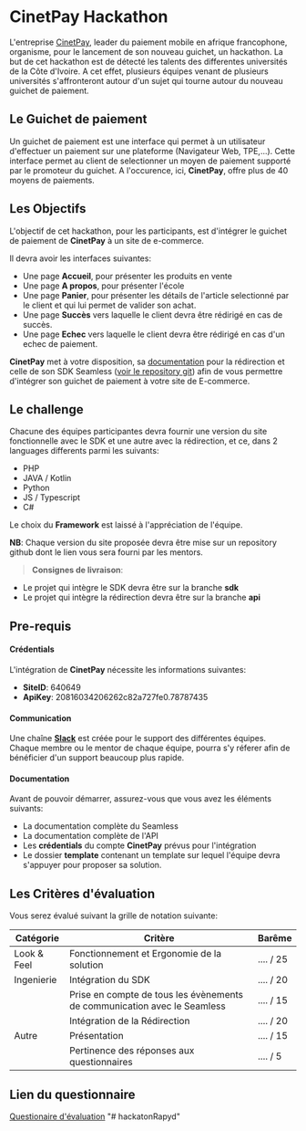 # CinetPay Hackathon

L'entreprise [CinetPay](https://cinetpay.com/), leader du paiement mobile en afrique francophone, organisme, pour le lancement de son nouveau guichet, un hackathon. La but de cet hackathon est de détecté les talents des differentes universités de la Côte d'Ivoire. A cet effet, plusieurs équipes venant de plusieurs universités s'affronteront autour d'un sujet qui tourne autour du nouveau guichet de paiement.

## Le Guichet de paiement

Un guichet de paiement est une interface qui permet à un utilisateur d'effectuer un paiement sur une plateforme (Navigateur Web, TPE,...). Cette interface permet au client de selectionner un moyen de paiement supporté par le promoteur du guichet. A l'occurence, ici, **CinetPay**, offre plus de 40 moyens de paiements.

## Les Objectifs

L'objectif de cet hackathon, pour les participants, est d'intégrer le guichet de paiement de **CinetPay** à un site de e-commerce.

Il devra avoir les interfaces suivantes:

- Une page **Accueil**, pour présenter les produits en vente
- Une page **A propos**, pour présenter l'école
- Une page **Panier**, pour présenter les détails de l'article selectionné par le client et qui lui permet de valider son achat.
- Une page **Succès** vers laquelle le client devra être rédirigé en cas de succès.
- Une page **Echec** vers laquelle le client devra être rédirigé en cas d'un echec de paiement.

**CinetPay** met à votre disposition, sa [documentation](https://docs.cinetpay.com/api/1.0-fr/checkout/initialisation) pour la rédirection et celle de son SDK Seamless ([voir le repository git](https://github.com/CINETPAY-HACKATHON/hackathon-ecole-2022)) afin de vous permettre d'intégrer son guichet de paiement à votre site de E-commerce.

## Le challenge

Chacune des équipes participantes devra fournir une version du site fonctionnelle avec le SDK et une autre avec la rédirection, et ce, dans 2 languages differents parmi les suivants:

- PHP
- JAVA / Kotlin
- Python
- JS / Typescript
- C#

Le choix du **Framework** est laissé à l'appréciation de l'équipe.

**NB**: Chaque version du site proposée devra être mise sur un repository github dont le lien vous sera fourni par les mentors.

> **Consignes de livraison**:

- Le projet qui intègre le SDK devra être sur la branche **sdk**
- Le projet qui intègre la rédirection devra être sur la branche **api**

## Pre-requis

#### Crédentials

L'intégration de **CinetPay** nécessite les informations suivantes:

- **SiteID**: 640649
- **ApiKey**: 20816034206262c82a727fe0.78787435

#### Communication

Une chaîne [**Slack**](https://join.slack.com/t/cinetpayhackathon/shared_invite/zt-17x7jqrbl-XqAX3xwxC6MNh1jbhqB1Mg) est créée pour le support des différentes équipes.
Chaque membre ou le mentor de chaque équipe, pourra s'y réferer afin de bénéficier d'un support beaucoup plus rapide.

#### Documentation

Avant de pouvoir démarrer, assurez-vous que vous avez les éléments suivants:

- La documentation complète du Seamless
- La documentation complète de l'API
- Les **crédentials** du compte **CinetPay** prévus pour l'intégration
- Le dossier **template** contenant un template sur lequel l'équipe devra s'appuyer pour proposer sa solution.

## Les Critères d'évaluation

Vous serez évalué suivant la grille de notation suivante:

| **Catégorie** | **Critère**                                                              | **Barême** |
| ------------- | ------------------------------------------------------------------------ | ---------- |
| Look & Feel   | Fonctionnement et Ergonomie de la solution                               | .... / 25  |
| Ingenierie    | Intégration du SDK                                                       | .... / 20  |
|               | Prise en compte de tous les évènements de communication avec le Seamless | .... / 15  |
|               | Intégration de la Rédirection                                            | .... / 20  |
| Autre         | Présentation                                                             | .... / 15  |
|               | Pertinence des réponses aux questionnaires                               | .... / 5   |

## Lien du questionnaire

[Questionaire d'évaluation](https://docs.google.com/forms/d/1k50HSV5gTuMVcJQlUh4wRrmGzB5YSfEKNeHwGzAbmpk/edit)
"# hackatonRapyd" 

